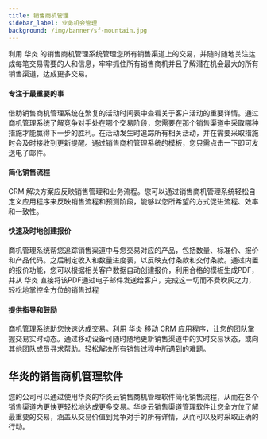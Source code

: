 ```yaml
---
title: 销售商机管理
sidebar_label: 业务机会管理
background: /img/banner/sf-mountain.jpg
---
```


利用 华炎 的销售商机管理系统管理您所有销售渠道上的交易，并随时随地关注达成每笔交易需要的人和信息，牢牢抓住所有销售商机并且了解潜在机会最大的所有销售渠道，达成更多交易。


#### 专注于最重要的事

借助销售商机管理系统在繁复的活动时间表中查看关于客户活动的重要详情。通过商机管理系统了解竞争对手处在哪个交易阶段，您需要在那个销售渠道中采取哪种措施才能赢得下一步的胜利。在活动发生时追踪所有相关活动，并在需要采取措施时会及时接收到更新提醒。通过销售商机管理系统的模板，您只需点击一下即可发送电子邮件。

#### 简化销售流程

CRM 解决方案应反映销售管理和业务流程。您可以通过销售商机管理系统轻松自定义应用程序来反映销售流程和预测阶段，能够以您所希望的方式促进流程、效率和一致性。

#### 快速及时地创建报价

商机管理系统帮您追踪销售渠道中与您交易对应的产品，包括数量、标准价、报价和产品代码。之后制定收入和数量进度表，以反映支付条款和交付条款。通过内置的报价功能，您可以根据相关客户数据自动创建报价，利用合格的模板生成PDF，并从 华炎 直接将该PDF通过电子邮件发送给客户，完成这一切而不费吹灰之力，轻松地掌控全方位的销售过程

#### 提供指导和鼓励

商机管理系统助您快速达成交易。利用 华炎 移动 CRM 应用程序，让您的团队掌握交易实时动态。通过移动设备可随时随地更新销售渠道中的实时交易状态，或向其他团队成员寻求帮助。轻松解决所有销售过程中所遇到的难题。



## 华炎的销售商机管理软件

您的公司可以通过使用华炎的华炎云销售商机管理软件简化销售流程，从而在各个销售渠道内更快更轻松地达成更多交易。华炎云销售渠道管理软件让您全方位了解最重要的交易，涵盖从交易价值到竞争对手的所有详情，从而可以及时采取正确的行动。